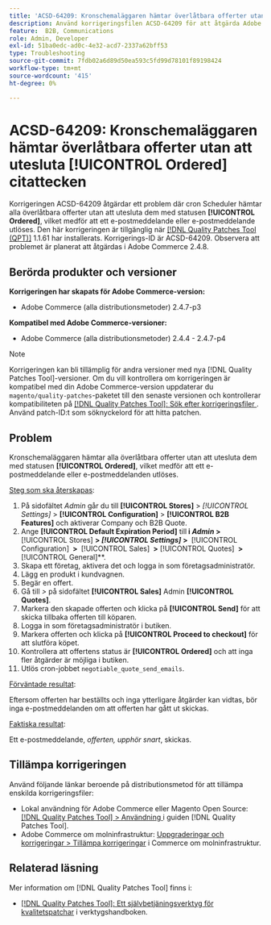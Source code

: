 ```yaml
---
title: 'ACSD-64209: Kronschemaläggaren hämtar överlåtbara offerter utan att utesluta [!UICONTROL Ordered] citattecken'
description: Använd korrigeringsfilen ACSD-64209 för att åtgärda Adobe Commerce-problemet där cron Scheduler hämtar alla överlåtbara offerter utan att utesluta dem med statusen [!UICONTROL Ordered], vilket medför att ett e-postmeddelande eller e-postmeddelande utlöses.
feature:  B2B, Communications
role: Admin, Developer
exl-id: 51ba0edc-ad0c-4e32-acd7-2337a62bff53
type: Troubleshooting
source-git-commit: 7fdb02a6d89d50ea593c5fd99d78101f89198424
workflow-type: tm+mt
source-wordcount: '415'
ht-degree: 0%

---
```


# ACSD-64209: Kronschemaläggaren hämtar överlåtbara offerter utan att utesluta [!UICONTROL Ordered] citattecken

Korrigeringen ACSD-64209 åtgärdar ett problem där cron Scheduler hämtar alla överlåtbara offerter utan att utesluta dem med statusen **[!UICONTROL Ordered]**, vilket medför att ett e-postmeddelande eller e-postmeddelande utlöses. Den här korrigeringen är tillgänglig när [[!DNL Quality Patches Tool (QPT)]](/help/tools/quality-patches-tool/quality-patches-tool-to-self-serve-quality-patches.md) 1.1.61 har installerats. Korrigerings-ID är ACSD-64209. Observera att problemet är planerat att åtgärdas i Adobe Commerce 2.4.8.

## Berörda produkter och versioner

**Korrigeringen har skapats för Adobe Commerce-version:**

* Adobe Commerce (alla distributionsmetoder) 2.4.7-p3

**Kompatibel med Adobe Commerce-versioner:**

* Adobe Commerce (alla distributionsmetoder) 2.4.4 - 2.4.7-p4

>[!NOTE]
>
>Korrigeringen kan bli tillämplig för andra versioner med nya [!DNL Quality Patches Tool]-versioner. Om du vill kontrollera om korrigeringen är kompatibel med din Adobe Commerce-version uppdaterar du `magento/quality-patches`-paketet till den senaste versionen och kontrollerar kompatibiliteten på [[!DNL Quality Patches Tool]: Sök efter korrigeringsfiler ](https://experienceleague.adobe.com/tools/commerce-quality-patches/index.html). Använd patch-ID:t som söknyckelord för att hitta patchen.

## Problem

Kronschemaläggaren hämtar alla överlåtbara offerter utan att utesluta dem med statusen **[!UICONTROL Ordered]**, vilket medför att ett e-postmeddelande eller e-postmeddelanden utlöses.

<u>Steg som ska återskapas</u>:


1. På sidofältet *Admin* går du till **[!UICONTROL Stores]** > *[!UICONTROL Settings]* > **[!UICONTROL Configuration]** > **[!UICONTROL B2B Features]** och aktiverar Company och B2B Quote.
1. Ange **[!UICONTROL Default Expiration Period]** till **&#x200B; i *Admin* > &#x200B;** [!UICONTROL Stores] **&#x200B; > *[!UICONTROL Settings]* > &#x200B;** [!UICONTROL Configuration] **&#x200B; > &#x200B;** [!UICONTROL Sales] **&#x200B; > &#x200B;** [!UICONTROL Quotes] **&#x200B; > &#x200B;** [!UICONTROL General]**.
1. Skapa ett företag, aktivera det och logga in som företagsadministratör.
1. Lägg en produkt i kundvagnen.
1. Begär en offert.
1. Gå till *>* på sidofältet **[!UICONTROL Sales]** Admin **[!UICONTROL Quotes]**.
1. Markera den skapade offerten och klicka på **[!UICONTROL Send]** för att skicka tillbaka offerten till köparen.
1. Logga in som företagsadministratör i butiken.
1. Markera offerten och klicka på **[!UICONTROL Proceed to checkout]** för att slutföra köpet.
1. Kontrollera att offertens status är **[!UICONTROL Ordered]** och att inga fler åtgärder är möjliga i butiken.
1. Utlös cron-jobbet `negotiable_quote_send_emails`.


<u>Förväntade resultat</u>:

Eftersom offerten har beställts och inga ytterligare åtgärder kan vidtas, bör inga e-postmeddelanden om att offerten har gått ut skickas.

<u>Faktiska resultat</u>:

Ett e-postmeddelande, *offerten, upphör snart*, skickas.

## Tillämpa korrigeringen

Använd följande länkar beroende på distributionsmetod för att tillämpa enskilda korrigeringsfiler:

* Lokal användning för Adobe Commerce eller Magento Open Source: [[!DNL Quality Patches Tool] > Användning ](/help/tools/quality-patches-tool/usage.md) i guiden [!DNL Quality Patches Tool].
* Adobe Commerce om molninfrastruktur: [Uppgraderingar och korrigeringar > Tillämpa korrigeringar](https://experienceleague.adobe.com/docs/commerce-cloud-service/user-guide/develop/upgrade/apply-patches.html) i Commerce om molninfrastruktur.

## Relaterad läsning

Mer information om [!DNL Quality Patches Tool] finns i:

* [[!DNL Quality Patches Tool]: Ett självbetjäningsverktyg för kvalitetspatchar](/help/tools/quality-patches-tool/quality-patches-tool-to-self-serve-quality-patches.md) i verktygshandboken.
